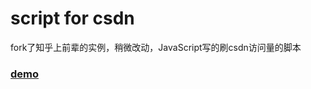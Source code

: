 # script for csdn
fork了知乎上前辈的实例，稍微改动，JavaScript写的刷csdn访问量的脚本  
### [demo](https://lruihao.cn/games)
